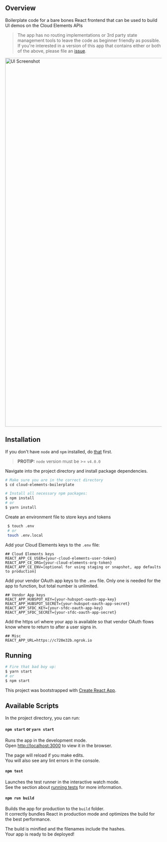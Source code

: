 ## Overview

Boilerplate code for a bare bones React frontend that can be used to build UI demos on the Cloud Elements APIs

> The app has no routing implementations or 3rd party state management tools to leave the code as beginner friendly as possible. If you're interested in a version of this app that contains either or both of the above, please file an [issue](https://github.com/cloud-elements/saas-demo-boilerplate-ui/issues/new).

<img width="1187" alt="UI Screenshot" src="https://cl.ly/3R3F2T330n1e/Screen%20Recording%202018-03-02%20at%2010.54%20AM.gif">


## Installation
If you don't have `node` and `npm` installed, do [that](https://docs.npmjs.com/getting-started/installing-node) first.

> __PROTIP:__ `node` version must be >= `v4.0.0`

Navigate into the project directory and install package dependencies.

```bash
# Make sure you are in the correct directory
$ cd cloud-elements-boilerplate

# Install all necessary npm packages:
$ npm install
# or
$ yarn install
```

Create an environment file to store keys and tokens

```bash
 $ touch .env
 # or 
 touch .env.local
 ```

Add your Cloud Elements keys to the `.env` file:

```
## Cloud Elements keys
REACT_APP_CE_USER={your-cloud-elements-user-token}
REACT_APP_CE_ORG={your-cloud-elements-org-token}
REACT_APP_CE_ENV=[optional for using staging or snapshot, app defaults to production]
```

Add your vendor OAuth app keys to the `.env` file. Only one is needed for the app to function, but total number is unlimited.

```
## Vendor App keys
REACT_APP_HUBSPOT_KEY={your-hubspot-oauth-app-key}
REACT_APP_HUBSPOT_SECRET={your-hubspot-oauth-app-secret}
REACT_APP_SFDC_KEY={your-sfdc-oauth-app-key}
REACT_APP_SFDC_SECRET={your-sfdc-oauth-app-secret}
```

Add the https url where your app is available so that vendor OAuth flows know where to return to after a user signs in.

```
## Misc
REACT_APP_URL=https://c720e32b.ngrok.io
```

## Running
```bash
# Fire that bad boy up:
$ yarn start
# or
$ npm start
```

This project was bootstrapped with [Create React App](https://github.com/facebookincubator/create-react-app).

## Available Scripts

In the project directory, you can run:

#### `npm start` or `yarn start`

Runs the app in the development mode.<br>
Open [http://localhost:3000](http://localhost:3000) to view it in the browser.

The page will reload if you make edits.<br>
You will also see any lint errors in the console.

#### `npm test`

Launches the test runner in the interactive watch mode.<br>
See the section about [running tests](#running-tests) for more information.

#### `npm run build`

Builds the app for production to the `build` folder.<br>
It correctly bundles React in production mode and optimizes the build for the best performance.

The build is minified and the filenames include the hashes.<br>
Your app is ready to be deployed!
